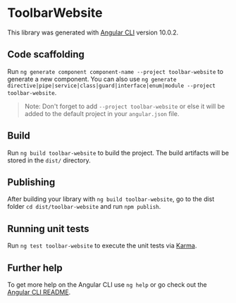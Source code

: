 # ToolbarWebsite

This library was generated with [Angular CLI](https://github.com/angular/angular-cli) version 10.0.2.

## Code scaffolding

Run `ng generate component component-name --project toolbar-website` to generate a new component. You can also use `ng generate directive|pipe|service|class|guard|interface|enum|module --project toolbar-website`.
> Note: Don't forget to add `--project toolbar-website` or else it will be added to the default project in your `angular.json` file. 

## Build

Run `ng build toolbar-website` to build the project. The build artifacts will be stored in the `dist/` directory.

## Publishing

After building your library with `ng build toolbar-website`, go to the dist folder `cd dist/toolbar-website` and run `npm publish`.

## Running unit tests

Run `ng test toolbar-website` to execute the unit tests via [Karma](https://karma-runner.github.io).

## Further help

To get more help on the Angular CLI use `ng help` or go check out the [Angular CLI README](https://github.com/angular/angular-cli/blob/master/README.md).
